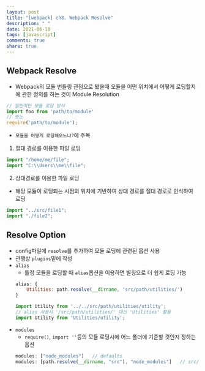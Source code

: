 ```yaml
---
layout: post
title: "[webpack] ch8. Webpack Resolve"
description: " "
date: 2021-06-18
tags: [javascript]
comments: true
share: true
---
```



## Webpack Resolve
- Webpack의 모듈 번들링 관점으로 봤을때 오듈을 어떤 위치에서 어떻게 로딩할지에 관한 정의를 하는 것이 Module Resolution
```javascript
// 일반적인 모듈 로딩 방식
import foo from 'path/to/module'
// 또는
require('path/to/module');
```
- `모듈을 어떻게 로딩해오느냐?`에 주목
1. 절대 경로를 이용한 파일 로딩
```javascript
import "/home/me/file";
import "C:\\Users\\me\\file";
```
2. 상대경로를 이용한 파일 로딩
- 해당 모듈이 로딩되는 시점의 위치에 기반하여 상대 경로를 절대 경로로 인식하여 로딩
```javascript
import "../src/file1";
import "./file2";
```

## Resolve Option
- config파일에 `resolve`를 추가하여 모듈 로딩에 관련된 옵션 사용
- 관행상 `plugins`밑에 작성
- `alias`
    - 틀정 모듈을 로딩할 때 `alias`옵션을 이용하면 별칭으로 더 쉽게 로딩 가능
    ```javascript
    alias: {
        Utilities: path.resolve(__dirname, 'src/path/utilities/')
    }

    import Utility from '../../src/path/utilities/utility';
    // alias 사용시 '/src/path/utilities/' 대신 'Utilities' 활용
    import Utility from 'Utilities/utility';
    ```
- `modules`
    - `require()`, `import ''`등의 모듈 로딩시에 어느 폴더에 기준할 것인지 정하는 옵션
    ```javascript
    modules: ["node_modules"]   // defaults
    modules: [path.resolve(__dirname, "src"), "node_modules"]   // src/node_modules
    ```